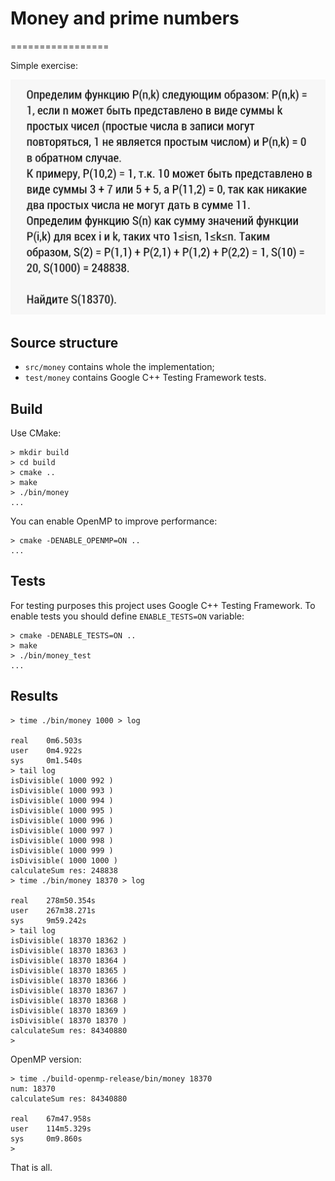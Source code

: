 # Money and prime numbers
=================

Simple exercise:

![](money.jpg)

## Source structure

* `src/money` contains whole the implementation;
* `test/money` contains Google C++ Testing Framework tests.

## Build

Use CMake:

```
> mkdir build
> cd build
> cmake ..
> make
> ./bin/money
...
```

You can enable OpenMP to improve performance:

```
> cmake -DENABLE_OPENMP=ON ..
...
```

## Tests

For testing purposes this project uses Google C++ Testing Framework. To enable tests you should define `ENABLE_TESTS=ON` variable:

```
> cmake -DENABLE_TESTS=ON ..
> make
> ./bin/money_test
...
```

## Results

```
> time ./bin/money 1000 > log

real    0m6.503s
user    0m4.922s
sys     0m1.540s
> tail log
isDivisible( 1000 992 )
isDivisible( 1000 993 )
isDivisible( 1000 994 )
isDivisible( 1000 995 )
isDivisible( 1000 996 )
isDivisible( 1000 997 )
isDivisible( 1000 998 )
isDivisible( 1000 999 )
isDivisible( 1000 1000 )
calculateSum res: 248838
> time ./bin/money 18370 > log

real    278m50.354s
user    267m38.271s
sys     9m59.242s
> tail log
isDivisible( 18370 18362 )
isDivisible( 18370 18363 )
isDivisible( 18370 18364 )
isDivisible( 18370 18365 )
isDivisible( 18370 18366 )
isDivisible( 18370 18367 )
isDivisible( 18370 18368 )
isDivisible( 18370 18369 )
isDivisible( 18370 18370 )
calculateSum res: 84340880
>
```

OpenMP version:

```
> time ./build-openmp-release/bin/money 18370
num: 18370
calculateSum res: 84340880

real    67m47.958s
user    114m5.329s
sys     0m9.860s
>
```

That is all.
